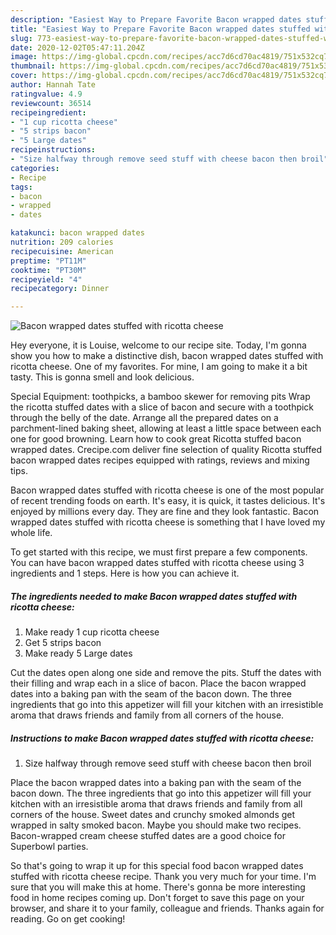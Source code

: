 ```yaml
---
description: "Easiest Way to Prepare Favorite Bacon wrapped dates stuffed with ricotta cheese"
title: "Easiest Way to Prepare Favorite Bacon wrapped dates stuffed with ricotta cheese"
slug: 773-easiest-way-to-prepare-favorite-bacon-wrapped-dates-stuffed-with-ricotta-cheese
date: 2020-12-02T05:47:11.204Z
image: https://img-global.cpcdn.com/recipes/acc7d6cd70ac4819/751x532cq70/bacon-wrapped-dates-stuffed-with-ricotta-cheese-recipe-main-photo.jpg
thumbnail: https://img-global.cpcdn.com/recipes/acc7d6cd70ac4819/751x532cq70/bacon-wrapped-dates-stuffed-with-ricotta-cheese-recipe-main-photo.jpg
cover: https://img-global.cpcdn.com/recipes/acc7d6cd70ac4819/751x532cq70/bacon-wrapped-dates-stuffed-with-ricotta-cheese-recipe-main-photo.jpg
author: Hannah Tate
ratingvalue: 4.9
reviewcount: 36514
recipeingredient:
- "1 cup ricotta cheese"
- "5 strips bacon"
- "5 Large dates"
recipeinstructions:
- "Size halfway through remove seed stuff with cheese bacon then broil"
categories:
- Recipe
tags:
- bacon
- wrapped
- dates

katakunci: bacon wrapped dates 
nutrition: 209 calories
recipecuisine: American
preptime: "PT11M"
cooktime: "PT30M"
recipeyield: "4"
recipecategory: Dinner

---
```



![Bacon wrapped dates stuffed with ricotta cheese](https://img-global.cpcdn.com/recipes/acc7d6cd70ac4819/751x532cq70/bacon-wrapped-dates-stuffed-with-ricotta-cheese-recipe-main-photo.jpg)

Hey everyone, it is Louise, welcome to our recipe site. Today, I'm gonna show you how to make a distinctive dish, bacon wrapped dates stuffed with ricotta cheese. One of my favorites. For mine, I am going to make it a bit tasty. This is gonna smell and look delicious.

Special Equipment: toothpicks, a bamboo skewer for removing pits Wrap the ricotta stuffed dates with a slice of bacon and secure with a toothpick through the belly of the date. Arrange all the prepared dates on a parchment-lined baking sheet, allowing at least a little space between each one for good browning. Learn how to cook great Ricotta stuffed bacon wrapped dates. Crecipe.com deliver fine selection of quality Ricotta stuffed bacon wrapped dates recipes equipped with ratings, reviews and mixing tips.

Bacon wrapped dates stuffed with ricotta cheese is one of the most popular of recent trending foods on earth. It's easy, it is quick, it tastes delicious. It's enjoyed by millions every day. They are fine and they look fantastic. Bacon wrapped dates stuffed with ricotta cheese is something that I have loved my whole life.


To get started with this recipe, we must first prepare a few components. You can have bacon wrapped dates stuffed with ricotta cheese using 3 ingredients and 1 steps. Here is how you can achieve it.

<!--inarticleads1-->

##### The ingredients needed to make Bacon wrapped dates stuffed with ricotta cheese:

1. Make ready 1 cup ricotta cheese
1. Get 5 strips bacon
1. Make ready 5 Large dates


Cut the dates open along one side and remove the pits. Stuff the dates with their filling and wrap each in a slice of bacon. Place the bacon wrapped dates into a baking pan with the seam of the bacon down. The three ingredients that go into this appetizer will fill your kitchen with an irresistible aroma that draws friends and family from all corners of the house. 

<!--inarticleads2-->

##### Instructions to make Bacon wrapped dates stuffed with ricotta cheese:

1. Size halfway through remove seed stuff with cheese bacon then broil


Place the bacon wrapped dates into a baking pan with the seam of the bacon down. The three ingredients that go into this appetizer will fill your kitchen with an irresistible aroma that draws friends and family from all corners of the house. Sweet dates and crunchy smoked almonds get wrapped in salty smoked bacon. Maybe you should make two recipes. Bacon-wrapped cream cheese stuffed dates are a good choice for Superbowl parties. 

So that's going to wrap it up for this special food bacon wrapped dates stuffed with ricotta cheese recipe. Thank you very much for your time. I'm sure that you will make this at home. There's gonna be more interesting food in home recipes coming up. Don't forget to save this page on your browser, and share it to your family, colleague and friends. Thanks again for reading. Go on get cooking!
